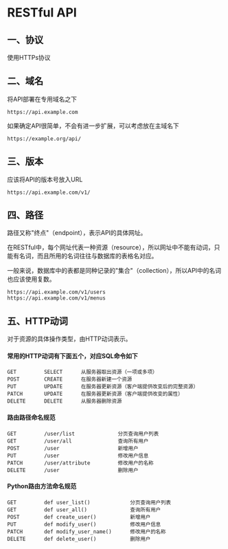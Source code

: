 # RESTful API

## 一、协议
使用HTTPs协议

## 二、域名
将API部署在专用域名之下
```
https://api.example.com
```

如果确定API很简单，不会有进一步扩展，可以考虑放在主域名下
```
https://example.org/api/
```

## 三、版本
应该将API的版本号放入URL
```
https://api.example.com/v1/
```

## 四、路径
路径又称"终点"（endpoint），表示API的具体网址。

在RESTful中，每个网址代表一种资源（resource），所以网址中不能有动词，只能有名词，而且所用的名词往往与数据库的表格名对应。

一般来说，数据库中的表都是同种记录的"集合"（collection），所以API中的名词也应该使用复数。
```
https://api.example.com/v1/users
https://api.example.com/v1/menus
```

## 五、HTTP动词
对于资源的具体操作类型，由HTTP动词表示。

#### 常用的HTTP动词有下面五个，对应SQL命令如下
```
GET         SELECT      从服务器取出资源（一项或多项）
POST        CREATE      在服务器新建一个资源
PUT         UPDATE      在服务器更新资源（客户端提供改变后的完整资源）
PATCH       UPDATE      在服务器更新资源（客户端提供改变的属性）
DELETE      DELETE      从服务器删除资源
```

#### 路由路径命名规范
```
GET         /user/list              分页查询用户列表
GET         /user/all               查询所有用户
POST        /user                   新增用户
PUT         /user                   修改用户信息
PATCH       /user/attribute         修改用户的名称
DELETE      /user                   删除用户
```

#### Python路由方法命名规范
```
GET         def user_list()             分页查询用户列表
GET         def user_all()              查询所有用户
POST        def create_user()           新增用户
PUT         def modify_user()           修改用户信息
PATCH       def modify_user_name()      修改用户的名称
DELETE      def delete_user()           删除用户
```
